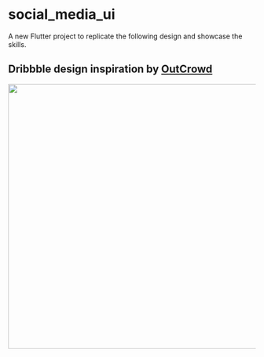 # social_media_ui

A new Flutter project to replicate the following design and showcase the skills.

## Dribbble design inspiration by [OutCrowd](https://dribbble.com/shots/6659481-Mobile-app-Social-media-network)

<img src="https://cdn.dribbble.com/users/702789/screenshots/6659481/atach_2x.png" height="540px">